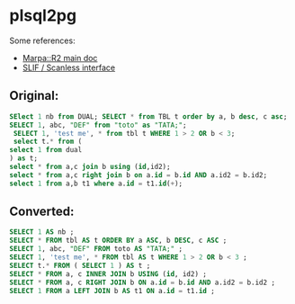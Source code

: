 plsql2pg
========

Some references:

- [Marpa::R2 main doc](http://search.cpan.org/~jkegl/Marpa-R2-3.000000/pod/Marpa_R2.pod)
- [SLIF / Scanless interface](http://search.cpan.org/~jkegl/Marpa-R2-3.000000/pod/Scanless/DSL.pod)


Original:
---------
```sql
SElect 1 nb from DUAL; SELECT * from TBL t order by a, b desc, c asc;
SELECT 1, abc, "DEF" from "toto" as "TATA;";
 SELECT 1, 'test me', * from tbl t WHERE 1 > 2 OR b < 3;
 select t.* from (
select 1 from dual
) as t;
select * from a,c join b using (id,id2);
select * from a,c right join b on a.id = b.id AND a.id2 = b.id2;
select 1 from a,b t1 where a.id = t1.id(+);
```

Converted:
----------
```sql
SELECT 1 AS nb ;
SELECT * FROM tbl AS t ORDER BY a ASC, b DESC, c ASC ;
SELECT 1, abc, "DEF" FROM toto AS "TATA;" ;
SELECT 1, 'test me', * FROM tbl AS t WHERE 1 > 2 OR b < 3 ;
SELECT t.* FROM ( SELECT 1 ) AS t ;
SELECT * FROM a, c INNER JOIN b USING (id, id2) ;
SELECT * FROM a, c RIGHT JOIN b ON a.id = b.id AND a.id2 = b.id2 ;
SELECT 1 FROM a LEFT JOIN b AS t1 ON a.id = t1.id ;
```
